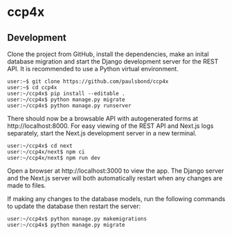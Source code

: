 # ccp4x

## Development

Clone the project from GitHub,
install the dependencies, make an inital database migration
and start the Django development server for the REST API.
It is recommended to use a Python virtual environment.

```console
user:~$ git clone https://github.com/paulsbond/ccp4x
user:~$ cd ccp4x
user:~/ccp4x$ pip install --editable .
user:~/ccp4x$ python manage.py migrate
user:~/ccp4x$ python manage.py runserver
```

There should now be a browsable API with autogenerated forms
at http://localhost:8000.
For easy viewing of the REST API and Next.js logs separately,
start the Next.js development server in a new terminal.

```console
user:~/ccp4x$ cd next
user:~/ccp4x/next$ npm ci
user:~/ccp4x/next$ npm run dev
```

Open a browser at http://localhost:3000 to view the app.
The Django server and the Next.js server
will both automatically restart
when any changes are made to files.

If making any changes to the database models,
run the following commands to update the database
then restart the server:

```console
user:~/ccp4x$ python manage.py makemigrations
user:~/ccp4x$ python manage.py migrate
```

